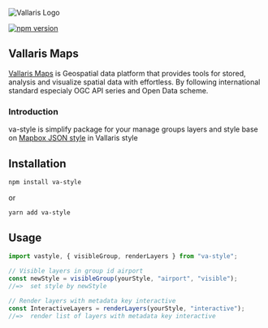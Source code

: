 ![Vallaris Logo](https://v2k-dev.vallarismaps.com/core/api/managements/1.0/files/63f347fcb8e142c8f4b5cfd0/view)

[![npm version](https://badge.fury.io/js/va-style@2x.png)](https://badge.fury.io/js/va-style)

## Vallaris Maps

[Vallaris Maps](https://vallarismaps.com/) is Geospatial data platform that provides tools for stored, analysis and visualize spatial data with effortless. By following international standard especialy OGC API series and Open Data scheme.

### Introduction

va-style is simplify package for your manage groups layers and style base on [Mapbox JSON style](https://docs.mapbox.com/help/glossary/style/) in Vallaris style

## Installation

```bash
npm install va-style
```

or

```bash
yarn add va-style
```

## Usage

```javascript
import vastyle, { visibleGroup, renderLayers } from "va-style";

// Visible layers in group id airport
const newStyle = visibleGroup(yourStyle, "airport", "visible");
//=>  set style by newStyle

// Render layers with metadata key interactive
const InteractiveLayers = renderLayers(yourStyle, "interactive");
//=>  render list of layers with metadata key interactive
```

